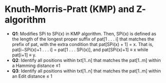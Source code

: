# Knuth-Morris-Pratt (KMP) and Z- algorithm
* **Q1**: Modifies SPi to SPi(x) in KMP algorithm. Then, SPi(x) is defined as the length of the longest proper suffix of pat[1 . . . i] that matches the prefix of pat, with the extra condition that pat[SPi(x) + 1] = x. That is, pat[i−SPi(x)+1 . . . i] = pat[1 . . . SPi(x)], and pat[SPi(x)+1] ≡ x while pat[i+1] ≡ y.
* **Q2**: Identify all positions within txt[1..n] that matches the pat[1..m] within a Hamming distance ≤1
* **Q3**: Identify all positions within txt[1..n] that matches the pat[1..m] within an Edit distance ≤ 1
